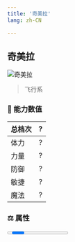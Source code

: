 ```yaml
---
title: '奇美拉'
lang: zh-CN

---
```


<RouterBack />

## 奇美拉

![奇美拉](https://user-images.githubusercontent.com/78347270/115859820-a284cc00-a46b-11eb-9d33-d15929c3f464.gif) 

> 飞行系


### 💪 能力数值

| 总档次       | ?            |
| :----------- |:-------------:|
| 体力      | ?   <Stars :number="5" />  |
| 力量      | ?   <Stars :number="5" />  |
| 防御      | ?  <Stars :number="5" />  | 
| 敏捷      | ?  <Stars :number="5" />  | 
| 魔法      | ?  <Stars :number="5" />   | 


### ⚖️ 属性


<Progress earth :number="0" />

<Progress water :number="0" />

<Progress fire :number="0" />

<Progress wind :number="0" />

### ✨ 技能栏 <Strong>9个</Strong>

- 攻击
- 防御

### 👶 1级出现点

- 无


